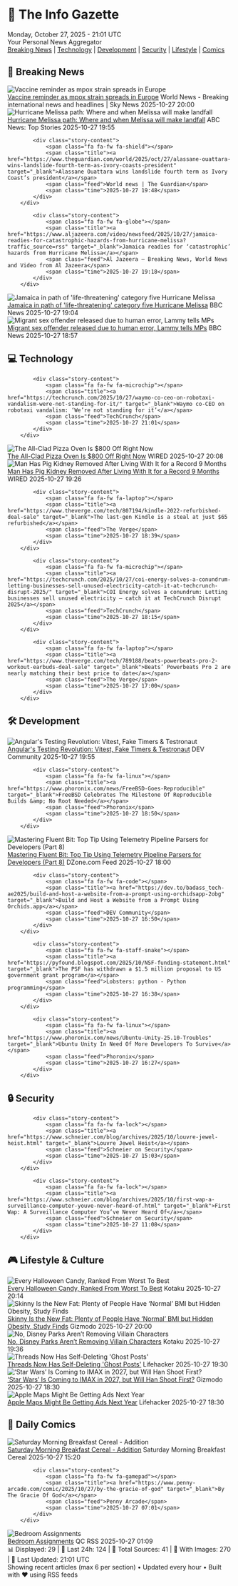 <!-- Processing 54 RSS feeds at 2025-10-27 21:01:33 UTC -->
<!-- Processing: Penny Arcade -->
<!-- Processing: Questionable Content -->
<!-- Processing: Girl Genius -->
<!-- Processing: CNN Top Stories -->
<!-- Processing: CNN Breaking News -->
<!-- Processing: BBC Breaking News -->
<!-- Processing: Associated Press Breaking -->
<!-- Processing: ABC News Breaking -->
<!-- Processing: NBC News Breaking -->
<!-- Processing: Guardian World News -->
<!-- Processing: Sky News World -->
<!-- Processing: TechCrunch -->
<!-- Processing: The Verge -->
<!-- Processing: WIRED -->
<!-- Processing: Slashdot -->
<!-- Processing: Hacker News -->
<!-- Processing: Phoronix Linux News -->
<!-- Processing: It's FOSS -->
<!-- Processing: Red Hat Blog -->
<!-- Processing: Ubuntu Blog -->
<!-- Processing: GitHub Blog -->
<!-- Processing: GitLab Blog -->
<!-- Processing: Martin Fowler -->
<!-- Processing: Coding Horror -->
<!-- Processing: The Pragmatic Engineer -->
<!-- Processing: Kotaku -->
<!-- Processing: Boing Boing -->
<!-- Generated 9 new posts out of 27 feeds processed -->
<div class="newspaper-header">
    <h1 class="newspaper-title">📰 The Info Gazette</h1>
    <div class="newspaper-date">Monday, October 27, 2025 - 21:01 UTC</div>
    <div class="newspaper-subtitle">Your Personal News Aggregator</div>
</div>

<div class="newspaper-nav">
    <a href="#breaking">Breaking News</a> |
    <a href="#tech">Technology</a> |
    <a href="#dev">Development</a> |
    <a href="#security">Security</a> |
    <a href="#lifestyle">Lifestyle</a> |
    <a href="#webcomics">Comics</a>
</div>

<div class="news-section breaking-news" id="breaking">
<h2 class="section-header">🚨 Breaking News</h2>
<div class="stories-container">
<div class="story">
            <img src="https://e3.365dm.com/25/10/1920x1080/skynews-mpox-virus-uk_7064009.jpg?20251027161418" alt="Vaccine reminder as mpox strain spreads in Europe" class="story-image" loading="lazy" onerror="this.style.display='none'">
            <div class="story-content">
                <span class="fa fa-fw fa-satellite"></span>
                <span class="title"><a href="https://news.sky.com/story/vaccine-reminder-as-mpox-strain-spreads-in-europe-13458940" target="_blank">Vaccine reminder as mpox strain spreads in Europe</a></span>
                <span class="feed">World News - Breaking international news and headlines | Sky News</span>
                <span class="time">2025-10-27 20:00</span>
            </div>
        </div>
<div class="story">
            <img src="https://s.abcnews.com/images/US/hurricane-melissa-satellite-ht-jef-251027_1761567206714_hpMain_4x3t_384.jpg" alt="Hurricane Melissa path: Where and when Melissa will make landfall" class="story-image" loading="lazy" onerror="this.style.display='none'">
            <div class="story-content">
                <span class="fa fa-fw fa-tv"></span>
                <span class="title"><a href="https://abcnews.go.com/US/hurricane-melissa-path-track-category-5-storm/story?id=126893988" target="_blank">Hurricane Melissa path: Where and when Melissa will make landfall</a></span>
                <span class="feed">ABC News: Top Stories</span>
                <span class="time">2025-10-27 19:55</span>
            </div>
        </div>
<div class="story">
            
            <div class="story-content">
                <span class="fa fa-fw fa-shield"></span>
                <span class="title"><a href="https://www.theguardian.com/world/2025/oct/27/alassane-ouattara-wins-landslide-fourth-term-as-ivory-coasts-president" target="_blank">Alassane Ouattara wins landslide fourth term as Ivory Coast’s president</a></span>
                <span class="feed">World news | The Guardian</span>
                <span class="time">2025-10-27 19:48</span>
            </div>
        </div>
<div class="story">
            
            <div class="story-content">
                <span class="fa fa-fw fa-globe"></span>
                <span class="title"><a href="https://www.aljazeera.com/video/newsfeed/2025/10/27/jamaica-readies-for-catastrophic-hazards-from-hurricane-melissa?traffic_source=rss" target="_blank">Jamaica readies for ‘catastrophic’ hazards from Hurricane Melissa</a></span>
                <span class="feed">Al Jazeera – Breaking News, World News and Video from Al Jazeera</span>
                <span class="time">2025-10-27 19:18</span>
            </div>
        </div>
<div class="story">
            <img src="https://ichef.bbci.co.uk/ace/standard/240/cpsprodpb/8721/live/02b294f0-b357-11f0-ba75-093eca1ac29b.jpg" alt="Jamaica in path of &#x27;life-threatening&#x27; category five Hurricane Melissa" class="story-image" loading="lazy" onerror="this.style.display='none'">
            <div class="story-content">
                <span class="fa fa-fw fa-earth-americas"></span>
                <span class="title"><a href="https://www.bbc.com/news/articles/c2dr0z57nygo?at_medium=RSS&at_campaign=rss" target="_blank">Jamaica in path of &#x27;life-threatening&#x27; category five Hurricane Melissa</a></span>
                <span class="feed">BBC News</span>
                <span class="time">2025-10-27 19:04</span>
            </div>
        </div>
<div class="story">
            <img src="https://ichef.bbci.co.uk/ace/standard/240/cpsprodpb/ae3b/live/43b5cf30-b366-11f0-aa13-0b0479f6f42a.png" alt="Migrant sex offender released due to human error, Lammy tells MPs" class="story-image" loading="lazy" onerror="this.style.display='none'">
            <div class="story-content">
                <span class="fa fa-fw fa-flag"></span>
                <span class="title"><a href="https://www.bbc.com/news/articles/cq503p7yjypo?at_medium=RSS&at_campaign=rss" target="_blank">Migrant sex offender released due to human error, Lammy tells MPs</a></span>
                <span class="feed">BBC News</span>
                <span class="time">2025-10-27 18:57</span>
            </div>
        </div>
</div>
</div>
<div class="news-section tech-news" id="tech">
<h2 class="section-header">💻 Technology</h2>
<div class="stories-container">
<div class="story">
            
            <div class="story-content">
                <span class="fa fa-fw fa-microchip"></span>
                <span class="title"><a href="https://techcrunch.com/2025/10/27/waymo-co-ceo-on-robotaxi-vandalism-were-not-standing-for-it/" target="_blank">Waymo co-CEO on robotaxi vandalism: ‘We’re not standing for it’</a></span>
                <span class="feed">TechCrunch</span>
                <span class="time">2025-10-27 21:01</span>
            </div>
        </div>
<div class="story">
            <img src="https://media.wired.com/photos/68ffd002912f31ccdaa888c6/master/pass/All%20Clad%20Glass%20Pizza%20OVen.png" alt="The All-Clad Pizza Oven Is $800 Off Right Now" class="story-image" loading="lazy" onerror="this.style.display='none'">
            <div class="story-content">
                <span class="fa fa-fw fa-bolt"></span>
                <span class="title"><a href="https://www.wired.com/story/all-clad-pizza-oven-deal-october-2025/" target="_blank">The All-Clad Pizza Oven Is $800 Off Right Now</a></span>
                <span class="feed">WIRED</span>
                <span class="time">2025-10-27 20:08</span>
            </div>
        </div>
<div class="story">
            <img src="https://media.wired.com/photos/68ffc53f4e6d80728dd90cdc/master/pass/20250201_kaf_discharge_008_srgb.jpg" alt="Man Has Pig Kidney Removed After Living With It for a Record 9 Months" class="story-image" loading="lazy" onerror="this.style.display='none'">
            <div class="story-content">
                <span class="fa fa-fw fa-bolt"></span>
                <span class="title"><a href="https://www.wired.com/story/man-has-pig-kidney-removed-after-living-with-it-for-a-record-9-months/" target="_blank">Man Has Pig Kidney Removed After Living With It for a Record 9 Months</a></span>
                <span class="feed">WIRED</span>
                <span class="time">2025-10-27 19:26</span>
            </div>
        </div>
<div class="story">
            
            <div class="story-content">
                <span class="fa fa-fw fa-laptop"></span>
                <span class="title"><a href="https://www.theverge.com/tech/807194/kindle-2022-refurbished-deal-sale" target="_blank">The last-gen Kindle is a steal at just $65 refurbished</a></span>
                <span class="feed">The Verge</span>
                <span class="time">2025-10-27 18:39</span>
            </div>
        </div>
<div class="story">
            
            <div class="story-content">
                <span class="fa fa-fw fa-microchip"></span>
                <span class="title"><a href="https://techcrunch.com/2025/10/27/coi-energy-solves-a-conundrum-letting-businesses-sell-unused-electricity-catch-it-at-techcrunch-disrupt-2025/" target="_blank">COI Energy solves a conundrum: Letting businesses sell unused electricity — catch it at TechCrunch Disrupt 2025</a></span>
                <span class="feed">TechCrunch</span>
                <span class="time">2025-10-27 18:15</span>
            </div>
        </div>
<div class="story">
            
            <div class="story-content">
                <span class="fa fa-fw fa-laptop"></span>
                <span class="title"><a href="https://www.theverge.com/tech/789188/beats-powerbeats-pro-2-workout-earbuds-deal-sale" target="_blank">Beats’ Powerbeats Pro 2 are nearly matching their best price to date</a></span>
                <span class="feed">The Verge</span>
                <span class="time">2025-10-27 17:00</span>
            </div>
        </div>
</div>
</div>
<div class="news-section dev-news" id="dev">
<h2 class="section-header">🛠️ Development</h2>
<div class="stories-container">
<div class="story">
            <img src="https://media2.dev.to/dynamic/image/width=800%2Cheight=%2Cfit=scale-down%2Cgravity=auto%2Cformat=auto/https%3A%2F%2Fdev-to-uploads.s3.amazonaws.com%2Fuploads%2Farticles%2F717whlnmzld0zbw0b93m.png" alt="Angular&#x27;s Testing Revolution: Vitest, Fake Timers &amp; Testronaut" class="story-image" loading="lazy" onerror="this.style.display='none'">
            <div class="story-content">
                <span class="fa fa-fw fa-code"></span>
                <span class="title"><a href="https://dev.to/rainerhahnekamp/angulars-testing-revolution-vitest-fake-timers-testronaut-2bnj" target="_blank">Angular&#x27;s Testing Revolution: Vitest, Fake Timers &amp; Testronaut</a></span>
                <span class="feed">DEV Community</span>
                <span class="time">2025-10-27 19:55</span>
            </div>
        </div>
<div class="story">
            
            <div class="story-content">
                <span class="fa fa-fw fa-linux"></span>
                <span class="title"><a href="https://www.phoronix.com/news/FreeBSD-Goes-Reproducible" target="_blank">FreeBSD Celebrates The Milestone Of Reproducible Builds &amp; No Root Needed</a></span>
                <span class="feed">Phoronix</span>
                <span class="time">2025-10-27 18:50</span>
            </div>
        </div>
<div class="story">
            <img src="https://dz2cdn1.dzone.com/thumbnail?fid=18716151&w=600" alt="Mastering Fluent Bit: Top Tip Using Telemetry Pipeline Parsers for Developers (Part 8)" class="story-image" loading="lazy" onerror="this.style.display='none'">
            <div class="story-content">
                <span class="fa fa-fw fa-newspaper"></span>
                <span class="title"><a href="https://dzone.com/articles/telemetry-pipeline-parsers-for-developers" target="_blank">Mastering Fluent Bit: Top Tip Using Telemetry Pipeline Parsers for Developers (Part 8)</a></span>
                <span class="feed">DZone.com Feed</span>
                <span class="time">2025-10-27 18:00</span>
            </div>
        </div>
<div class="story">
            
            <div class="story-content">
                <span class="fa fa-fw fa-code"></span>
                <span class="title"><a href="https://dev.to/badass_tech-ae2025/build-and-host-a-website-from-a-prompt-using-orchidsapp-2obg" target="_blank">Build and Host a Website from a Prompt Using Orchids.app</a></span>
                <span class="feed">DEV Community</span>
                <span class="time">2025-10-27 16:50</span>
            </div>
        </div>
<div class="story">
            
            <div class="story-content">
                <span class="fa fa-fw fa-staff-snake"></span>
                <span class="title"><a href="https://pyfound.blogspot.com/2025/10/NSF-funding-statement.html" target="_blank">The PSF has withdrawn a $1.5 million proposal to US government grant program</a></span>
                <span class="feed">Lobsters: python - Python programming</span>
                <span class="time">2025-10-27 16:38</span>
            </div>
        </div>
<div class="story">
            
            <div class="story-content">
                <span class="fa fa-fw fa-linux"></span>
                <span class="title"><a href="https://www.phoronix.com/news/Ubuntu-Unity-25.10-Troubles" target="_blank">Ubuntu Unity In Need Of More Developers To Survive</a></span>
                <span class="feed">Phoronix</span>
                <span class="time">2025-10-27 16:27</span>
            </div>
        </div>
</div>
</div>
<div class="news-section security-news" id="security">
<h2 class="section-header">🔒 Security</h2>
<div class="stories-container">
<div class="story">
            
            <div class="story-content">
                <span class="fa fa-fw fa-lock"></span>
                <span class="title"><a href="https://www.schneier.com/blog/archives/2025/10/louvre-jewel-heist.html" target="_blank">Louvre Jewel Heist</a></span>
                <span class="feed">Schneier on Security</span>
                <span class="time">2025-10-27 15:03</span>
            </div>
        </div>
<div class="story">
            
            <div class="story-content">
                <span class="fa fa-fw fa-lock"></span>
                <span class="title"><a href="https://www.schneier.com/blog/archives/2025/10/first-wap-a-surveillance-computer-youve-never-heard-of.html" target="_blank">First Wap: A Surveillance Computer You’ve Never Heard Of</a></span>
                <span class="feed">Schneier on Security</span>
                <span class="time">2025-10-27 11:08</span>
            </div>
        </div>
</div>
</div>
<div class="news-section lifestyle-news" id="lifestyle">
<h2 class="section-header">🎮 Lifestyle & Culture</h2>
<div class="stories-container">
<div class="story">
            <img src="https://kotaku.com/app/uploads/2024/10/2489ccab6d4921c8b6ef0ba76d6cde5c.jpg" alt="Every Halloween Candy, Ranked From Worst To Best" class="story-image" loading="lazy" onerror="this.style.display='none'">
            <div class="story-content">
                <span class="fa fa-fw fa-gamepad"></span>
                <span class="title"><a href="https://kotaku.com/halloween-candy-ranking-worst-best-list-chocolate-bar-1851679251" target="_blank">Every Halloween Candy, Ranked From Worst To Best</a></span>
                <span class="feed">Kotaku</span>
                <span class="time">2025-10-27 20:14</span>
            </div>
        </div>
<div class="story">
            <img src="https://gizmodo.com/app/uploads/2025/10/waistmeasurement-1280x853.jpg" alt="Skinny Is the New Fat: Plenty of People Have ‘Normal’ BMI but Hidden Obesity, Study Finds" class="story-image" loading="lazy" onerror="this.style.display='none'">
            <div class="story-content">
                <span class="fa fa-fw fa-computer"></span>
                <span class="title"><a href="https://gizmodo.com/skinny-is-the-new-fat-plenty-of-people-have-normal-bmi-but-hidden-obesity-study-finds-2000677510" target="_blank">Skinny Is the New Fat: Plenty of People Have ‘Normal’ BMI but Hidden Obesity, Study Finds</a></span>
                <span class="feed">Gizmodo</span>
                <span class="time">2025-10-27 20:00</span>
            </div>
        </div>
<div class="story">
            <img src="https://kotaku.com/app/uploads/2025/10/disne-1280x720.jpg" alt="No, Disney Parks Aren’t Removing Villain Characters" class="story-image" loading="lazy" onerror="this.style.display='none'">
            <div class="story-content">
                <span class="fa fa-fw fa-gamepad"></span>
                <span class="title"><a href="https://kotaku.com/disney-parks-removing-villain-characters-evil-queen-real-true-rumors-debunked-2000639339" target="_blank">No, Disney Parks Aren’t Removing Villain Characters</a></span>
                <span class="feed">Kotaku</span>
                <span class="time">2025-10-27 19:36</span>
            </div>
        </div>
<div class="story">
            <img src="https://lifehacker.com/imagery/articles/01K8KEGGPX565ZPK5W6JEM6D2W/hero-image.webp" alt="Threads Now Has Self-Deleting &#x27;Ghost Posts&#x27;" class="story-image" loading="lazy" onerror="this.style.display='none'">
            <div class="story-content">
                <span class="fa fa-fw fa-life-ring"></span>
                <span class="title"><a href="https://lifehacker.com/tech/threads-now-has-self-deleting-posts?utm_medium=RSS" target="_blank">Threads Now Has Self-Deleting &#x27;Ghost Posts&#x27;</a></span>
                <span class="feed">Lifehacker</span>
                <span class="time">2025-10-27 19:30</span>
            </div>
        </div>
<div class="story">
            <img src="https://gizmodo.com/app/uploads/2025/10/StarWarsNewHope-2-1280x853.jpg" alt="‘Star Wars’ Is Coming to IMAX in 2027, but Will Han Shoot First?" class="story-image" loading="lazy" onerror="this.style.display='none'">
            <div class="story-content">
                <span class="fa fa-fw fa-computer"></span>
                <span class="title"><a href="https://gizmodo.com/star-wars-50th-anniversary-imax-original-cut-restoration-2000677535" target="_blank">‘Star Wars’ Is Coming to IMAX in 2027, but Will Han Shoot First?</a></span>
                <span class="feed">Gizmodo</span>
                <span class="time">2025-10-27 18:30</span>
            </div>
        </div>
<div class="story">
            <img src="https://lifehacker.com/imagery/articles/01K8KBA02F26MD9KQBQYVQT2BR/hero-image.jpg" alt="Apple Maps Might Be Getting Ads Next Year" class="story-image" loading="lazy" onerror="this.style.display='none'">
            <div class="story-content">
                <span class="fa fa-fw fa-life-ring"></span>
                <span class="title"><a href="https://lifehacker.com/tech/apple-maps-might-be-getting-ads-next-year?utm_medium=RSS" target="_blank">Apple Maps Might Be Getting Ads Next Year</a></span>
                <span class="feed">Lifehacker</span>
                <span class="time">2025-10-27 18:30</span>
            </div>
        </div>
</div>
</div>
<div class="news-section webcomics-section" id="webcomics">
<h2 class="section-header">🎨 Daily Comics</h2>
<div class="stories-container">
<div class="story">
            <img src="https://www.smbc-comics.com/comics/1761521776-20251027 (1).png" alt="Saturday Morning Breakfast Cereal - Addition" class="story-image" loading="lazy" onerror="this.style.display='none'">
            <div class="story-content">
                <span class="fa fa-fw fa-smile"></span>
                <span class="title"><a href="https://www.smbc-comics.com/comic/addition" target="_blank">Saturday Morning Breakfast Cereal - Addition</a></span>
                <span class="feed">Saturday Morning Breakfast Cereal</span>
                <span class="time">2025-10-27 15:20</span>
            </div>
        </div>
<div class="story">
            
            <div class="story-content">
                <span class="fa fa-fw fa-gamepad"></span>
                <span class="title"><a href="https://www.penny-arcade.com/comic/2025/10/27/by-the-gracie-of-god" target="_blank">By The Gracie Of God</a></span>
                <span class="feed">Penny Arcade</span>
                <span class="time">2025-10-27 07:01</span>
            </div>
        </div>
<div class="story">
            <img src="http://www.questionablecontent.net/comics/5687.png" alt="Bedroom Assignments" class="story-image" loading="lazy" onerror="this.style.display='none'">
            <div class="story-content">
                <span class="fa fa-fw fa-music"></span>
                <span class="title"><a href="http://questionablecontent.net/view.php?comic=5687" target="_blank">Bedroom Assignments</a></span>
                <span class="feed">QC RSS</span>
                <span class="time">2025-10-27 01:09</span>
            </div>
        </div>
</div>
</div>

<div class="newspaper-footer">
    <div class="stats">
        📊 Displayed: 29 | 📅 Last 24h: 124 | 📡 Total Sources: 41 | 📸 With Images: 270 |
        🔄 Last Updated: 21:01 UTC
    </div>
    <div class="footer-note">
        Showing recent articles (max 6 per section) • Updated every hour • Built with ❤️ using RSS feeds
    </div>
</div>
